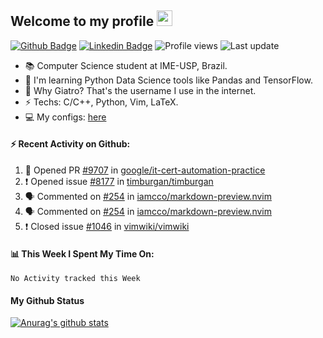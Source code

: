 ## Welcome to my profile <img src="https://media.giphy.com/media/hvRJCLFzcasrR4ia7z/giphy.gif" width="25px">

[![Github Badge](https://img.shields.io/badge/-Github-000?style=for-the-badge&logo=Github&logoColor=white&link=https://www.linkedin.com/in/lucas-paiolla/)](https://github.com/Giatroo)
[![Linkedin Badge](https://img.shields.io/badge/-LinkedIn-blue?style=for-the-badge&logo=Linkedin&logoColor=white&link=https://www.linkedin.com/in/lucas-paiolla/)](https://www.linkedin.com/in/lucas-paiolla/)
![Profile views](https://gpvc.arturio.dev/Giatroo)
![Last update](https://img.shields.io/github/last-commit/Giatroo/Giatroo)

- 📚 Computer Science student at IME-USP, Brazil.
- 🌱 I'm learning Python Data Science tools like Pandas and TensorFlow.
- 🤔 Why Giatro? That's the username I use in the internet.
- ⚡ Techs: C/C++, Python, Vim, LaTeX.
- 💻 My configs: [here](https://github.com/Giatroo/cfgs)

#### ⚡ Recent Activity on Github:

<!--START_SECTION:activity-->
1. 💪 Opened PR [#9707](https://github.com/google/it-cert-automation-practice/pull/9707) in [google/it-cert-automation-practice](https://github.com/google/it-cert-automation-practice)
2. ❗️ Opened issue [#8177](https://github.com/timburgan/timburgan/issues/8177) in [timburgan/timburgan](https://github.com/timburgan/timburgan)
3. 🗣 Commented on [#254](https://github.com/iamcco/markdown-preview.nvim/issues/254) in [iamcco/markdown-preview.nvim](https://github.com/iamcco/markdown-preview.nvim)
4. 🗣 Commented on [#254](https://github.com/iamcco/markdown-preview.nvim/issues/254) in [iamcco/markdown-preview.nvim](https://github.com/iamcco/markdown-preview.nvim)
5. ❗️ Closed issue [#1046](https://github.com/vimwiki/vimwiki/issues/1046) in [vimwiki/vimwiki](https://github.com/vimwiki/vimwiki)
<!--END_SECTION:activity-->

#### 📊 This Week I Spent My Time On:

<!--START_SECTION:waka-->
```text
No Activity tracked this Week
```
<!--END_SECTION:waka-->

#### My Github Status

[![Anurag's github stats](https://github-readme-stats.vercel.app/api?username=Giatroo&?count_private=true&show_icons=true&theme=onedark)](#)
